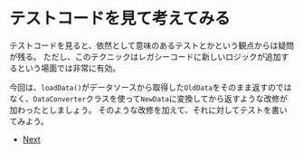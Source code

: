 # テストコードを見て考えてみる

テストコードを見ると、依然として意味のあるテストとかという観点からは疑問が残る。
ただし、このテクニックはレガシーコードに新しいロジックが追加するという場面では非常に有効。

今回は、`loadData()`がデータソースから取得した`OldData`をそのまま返すのではなく、`DataConverter`クラスを使って`NewData`に変換してから返すような改修が加わったとしましょう。
そのような改修を加えて、それに対してテストを書いてみよう。

* [Next](https://github.com/aha-oretama/android_legacy_refactor/blob/03-add-converter/03.md)

